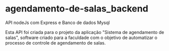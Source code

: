 # agendamento-de-salas_backend

API nodeJs com Express e Banco de dados Mysql

Esta API foi criada para o projeto da aplicação "Sistema de agendamento de salas", software criado para a faculdade com o objetivo de automatizar
o processo de controle de agendamento de salas. 
